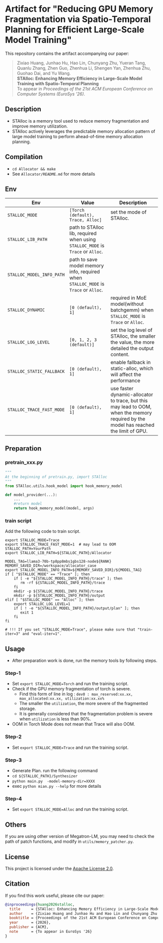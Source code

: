 # Artifact for "Reducing GPU Memory Fragmentation via Spatio-Temporal Planning for Efficient Large-Scale Model Training"

This repository contains the artifact accompanying our paper:

> Zixiao Huang, Junhao Hu, Hao Lin, Chunyang Zhu, Yueran Tang, Quanlu Zhang, Zhen Guo, Zhenhua Li, Shengen Yan, Zhenhua Zhu, Guohao Dai, and Yu Wang.  
> **STAlloc: Enhancing Memory Efficiency in Large-Scale Model Training with Spatio-Temporal Planning**  
> To appear in *Proceedings of the 21st ACM European Conference on Computer Systems (EuroSys '26)*.  

## Description
* STAlloc is a memory tool used to reduce memory fragmentation and improve memory utilization.
* STAlloc actively leverages the predictable memory allocation pattern of large model training to perform ahead-of-time memory allocation planning.

## Compilation
* `cd Allocator && make`
* See `Allocator/README.md` for more details

## Env
| Env | Value | Description |
| --- | ----- | ----------- |
|`STALLOC_MODE` |`[Torch (default), Trace, Alloc]`| set the mode of STAlloc.
|`STALLOC_LIB_PATH` | path to STAlloc lib, required when using `STALLOC_MODE` is `Trace` or `Alloc`.
|`STALLOC_MODEL_INFO_PATH` | path to save model memory info, required when `STALLOC_MODE` is `Trace` or `Alloc`.
|`STALLOC_DYNAMIC` | `[0 (default), 1]`| required in MoE model(without batchgemm) when `STALLOC_MODE` is `Trace` or `Alloc`.
|`STALLOC_LOG_LEVEL` |`[0, 1, 2, 3 (default)]`| set the log level of STAlloc, the smaller the value, the more detailed the output content.
|`STALLOC_STATIC_FALLBACK` |`[0 (default), 1]`| enable fallback in static-alloc, which will affect the performance
|`STALLOC_TRACE_FAST_MODE` |`[0 (default), 1]`| use faster dynamic-allocator to trace, but this may lead to OOM, when the memory required by the model has reached the limit of GPU.


## Preparation
### pretrain_xxx.py
```python
"""
At the beginning of pretrain.py, import STAlloc
"""
from STAlloc.utils.hook_model import hook_memory_model

def model_provider(...):
    ...
    #return model 
    return hook_memory_model(model, args)
```

### train script
Add the following code to train script.
```shell
export STALLOC_MODE=Trace
export STALLOC_TRACE_FAST_MODE=1  # may lead to OOM
STALLOC_PATH=YourPath
export STALLOC_LIB_PATH=${STALLOC_PATH}/Allocator

MODEL_TAG=llama3-70b-tp8pp8mbs1gbs128-node${RANK}
MEMORY_SAVED_DIR=/workspace/allocator_case
export STALLOC_MODEL_INFO_PATH=${MEMORY_SAVED_DIR}/${MODEL_TAG}
if [ "$STALLOC_MODE" == "Trace" ]; then
    if [ -e "${STALLOC_MODEL_INFO_PATH}/trace" ]; then
       rm -rf ${STALLOC_MODEL_INFO_PATH}/trace
    fi
    mkdir -p ${STALLOC_MODEL_INFO_PATH}/trace
    mkdir -p ${STALLOC_MODEL_INFO_PATH}/output
elif [ "$STALLOC_MODE" == "Alloc" ]; then
    export STALLOC_LOG_LEVEL=1
    if [ ! -e "${STALLOC_MODEL_INFO_PATH}/output/plan" ]; then
       exit 1
    fi
fi

# !!! If you set "STALLOC_MODE=Trace", please make sure that "train-iter=3" and "eval-iter=1".
```

## Usage

* After preparation work is done, run the memory tools by following steps.

### Step-1
* Set `export STALLOC_MODE=Torch` and run the training script.
* Check if the GPU memory fragmentation of torch is severe.
    * Find this form of line in log : `dev0 : max_reserved:xx.xx, max_allocated:xx.xx, utilization:xx.xx%`
    * The smaller the `utilization`, the more severe of the fragmented storage.
    * It is generally considered that the fragmentation problem is severe when `utilization` is less than 90%.
* OOM in Torch Mode does not mean that Trace will also OOM.

### Step-2
* Set `export STALLOC_MODE=Trace` and run the training script.

### Step-3
* Generate Plan. run the following command
* `cd ${STALLOC_PATH}/Synthesizer`
* `python main.py  -model-memory-dir=XXXX`
* exec `python mian.py --help` for more details

### Step-4
* Set `export STALLOC_MODE=Alloc` and run the training script.

## Others
If you are using other version of Megatron-LM, you may need to check the path of patch functions, and modify in `utils/memory_patcher.py`.

## License
This project is licensed under the [Apache License 2.0](https://www.apache.org/licenses/LICENSE-2.0).

## Citation

If you find this work useful, please cite our paper:

```bibtex
@inproceedings{huang2026stalloc,
  title     = {STAlloc: Enhancing Memory Efficiency in Large-Scale Model Training with Spatio-Temporal Planning},
  author    = {Zixiao Huang and Junhao Hu and Hao Lin and Chunyang Zhu and Yueran Tang and Quanlu Zhang and Zhen Guo and Zhenhua Li and Shengen Yan and Zhenhua Zhu and Guohao Dai and Yu Wang},
  booktitle = {Proceedings of the 21st ACM European Conference on Computer Systems (EuroSys '26)},
  year      = {2026},
  publisher = {ACM},
  note      = {To appear in EuroSys '26}
}